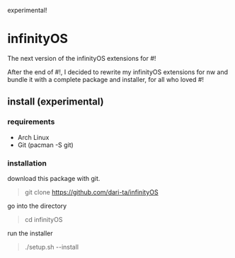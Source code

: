 experimental!

# infinityOS
The next version of the infinityOS extensions for #!

After the end of #!, I decided to rewrite my infinityOS extensions for nw and bundle it with a complete package and installer, for all who loved #!

## install (experimental)

### requirements
* Arch Linux
* Git (pacman -S git)

### installation
download this package with git.
> git clone https://github.com/dari-ta/infinityOS

go into the directory
> cd infinityOS

run the installer
> ./setup.sh --install
